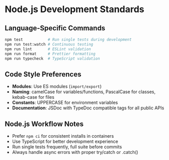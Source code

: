 # Node.js Development Standards

## Language-Specific Commands
```bash
npm test           # Run single tests during development
npm run test:watch # Continuous testing 
npm run lint       # ESLint validation
npm run format     # Prettier formatting
npm run typecheck  # TypeScript validation
```

## Code Style Preferences
- **Modules**: Use ES modules (`import/export`)
- **Naming**: camelCase for variables/functions, PascalCase for classes, kebab-case for files
- **Constants**: UPPERCASE for environment variables
- **Documentation**: JSDoc with TypeDoc compatible tags for all public APIs

## Node.js Workflow Notes
- Prefer `npm ci` for consistent installs in containers
- Use TypeScript for better development experience
- Run single tests frequently, full suite before commits
- Always handle async errors with proper try/catch or .catch()
